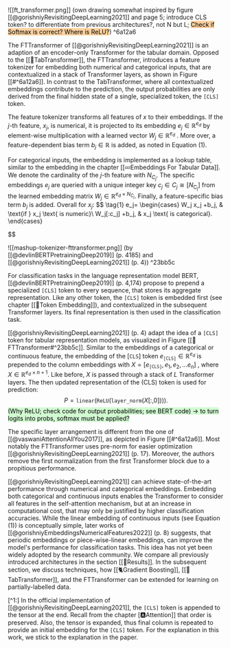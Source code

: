 ![[ft_transformer.png]]
(own drawing somewhat inspired by figure [[@gorishniyRevisitingDeepLearning2021]] and page 5; introduce CLS token? to differentiate from previous architectures?, not N but L; <mark style="background: #FFB86CA6;">Check if Softmax is correct? Where is ReLU?</mark>) ^6a12a6

The FTTransformer of [[@gorishniyRevisitingDeepLearning2021]] is an adaption of an encoder-only Transformer for the tabular domain. Opposed to the [[🤖TabTransformer]], the FTTransformer, introduces a feature tokenizer for embedding both numerical and categorical inputs, that are contextualized in a stack of Transformer layers, as shown in Figure [[#^6a12a6]].  In contrast to the TabTransformer, where all contextualized embeddings contribute to the prediction, the output probabilities are only derived from the final hidden state of a single, specialized token, the $\texttt{[CLS]}$ token. 

The feature tokenizer transforms all features of $x$ to their embeddings. If the $j$-th feature, $x_j$, is numerical, it is projected to its embedding $e_j \in \mathbb{R}^{e_d}$ by element-wise multiplication with a learned vector $W_j \in \mathbb{R}^{e_d}$ . More over, a feature-dependent bias term $b_j \in \mathbb{R}$ is added, as noted in Equation (1).

For categorical inputs, the embedding is implemented as a lookup table, similar to the embedding in the chapter [[💤Embeddings For Tabular Data]]. We denote the cardinality of the $j$-th feature with $N_{C_j}$. The specific embeddings $e_j$ are queried with a unique integer key $c_j \in C_j \cong\left[N_{\mathrm{C_j}}\right]$ from the learned embedding matrix $W_j \in \mathbb{R}^{e_d \times N_{C_j}}$. Finally, a feature-specific bias term $b_j$ is added. Overall for $x_j$:
$$
\tag{1}
e_j= 
\begin{cases}
    W_j x_j +b_j, & \text{if } x_j \text{ is numeric}\\
    W_j[:c_j] +b_j,              & x_j \text{ is categorical}.
\end{cases}

$$



![[mashup-tokenizer-fttransformer.png]]
(by [[@devlinBERTPretrainingDeep2019]] (p. 4185) and [[@gorishniyRevisitingDeepLearning2021]] (p. 4)) ^23bb5c

For classification tasks in the language representation model BERT, [[@devlinBERTPretrainingDeep2019]] (p. 4,174) propose to prepend a specialized $\texttt{[CLS]}$ token to every sequence, that stores its aggregate representation. Like any other token, the $\texttt{[CLS]}$ token is embedded first (see chapter [[🛌Token Embedding]]), and contextualized in the subsequent Transformer layers. Its final representation is then used in the classification task.

[[@gorishniyRevisitingDeepLearning2021]] (p. 4) adapt the idea of a $\texttt{[CLS]}$ token for tabular representation models, as visualized in Figure [[🤖FTTransformer#^23bb5c]]. Similar to the embeddings of a categorical or continuous feature, the embedding of the $[\texttt{CLS}]$ token $e_\texttt{[CLS]} \in \mathbb{R}^{e_d}$ is prepended to the column embeddings with $X = \left[e_\texttt{[CLS]}, e_1, e_2, \ldots e_{n}\right]$ , where $X \in \mathbb{R}^{e_d \times n +1}$. Like before, $X$ is passed through a stack of $L$ Transformer layers. The then updated representation of the (CLS) token is used for prediction:
$$
P=\texttt{linear}\left(\texttt{ReLU}\left(\texttt{layer\_norm}\left(X[:,0]\right)\right)\right).
$$
<mark style="background: #BBFABBA6;">(Why ReLU; check code for output probabilities; see BERT code) -> to turn logits into probs, softmax must be applied?</mark>

The specific layer arrangement is different from the one of [[@vaswaniAttentionAllYou2017]], as depicted in Figure [[#^6a12a6]]. Most notably the FTTransformer uses pre-norm for easier optimization [[@gorishniyRevisitingDeepLearning2021]] (p. 17). Moreover, the authors remove the first normalization from the first Transformer block due to a propitious performance. 

[[@gorishniyRevisitingDeepLearning2021]] can achieve state-of-the-art performance through numerical and categorical embeddings. Embedding both categorical and continuous inputs enables the Transformer to consider all features in the self-attention mechanism, but at an increase in computational cost, that may only be justified by higher classification accuracies. While the linear embedding of continuous inputs (see Equation (1)) is conceptually simple, later works of [[@gorishniyEmbeddingsNumericalFeatures2022]] (p. 8) suggests, that periodic embeddings or piece-wise-linear embeddings, can improve the model's performance for classification tasks. This idea has not yet been widely adopted by the research community. We compare all previously introduced architectures in the section [[🏅Results]]. In the subsequent section, we discuss techniques, how [[🐈Gradient Boosting]], [[🤖TabTransformer]], and the FTTransformer can be extended for learning on partially-labelled data.

[^1:] In the official implementation of [[@gorishniyRevisitingDeepLearning2021]], the $\texttt{[CLS]}$ token is appended to the tensor at the end. Recall from the chapter [🅰️Attention]] that order is preserved. Also, the tensor is expanded, thus final column is repeated to provide an initial embedding for the $\texttt{[CLS]}$ token. For the explanation in this work, we stick to the explanation in the paper. 